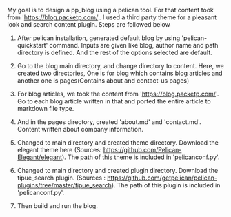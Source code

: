 My goal is to design a pp_blog using a pelican tool. For that content took from 'https://blog.packetp.com/'. 
I used a third party theme for a pleasant look and search content plugin. Steps are followed below

1. After pelican installation, generated default blog by using 'pelican-quickstart' command. Inputs are given like blog,  author name and path directory is defined. And the rest of the options selected are default. 

2. Go to the blog main directory, and change directory to content. Here, we created two directories, One is for blog which contains blog articles and another one is pages(Contains about and contact-us pages) 

3. For blog articles, we took the content from 'https://blog.packetp.com/'. Go to each blog article written in that and ported the entire article to markdown file type. 

4. And in the pages directory, created 'about.md' and 'contact.md'. Content written about company information. 

5. Changed to main directory and created theme directory. Download the elegant theme here (Sources: https://github.com/Pelican-Elegant/elegant). The path of this theme is included in 'pelicanconf.py'.

6. Changed to main directory and created plugin directory. Download the  tipue_search plugin. (Sources : https://github.com/getpelican/pelican-plugins/tree/master/tipue_search). The path of this plugin is included in 'pelicanconf.py'. 

7. Then build and run the blog.

